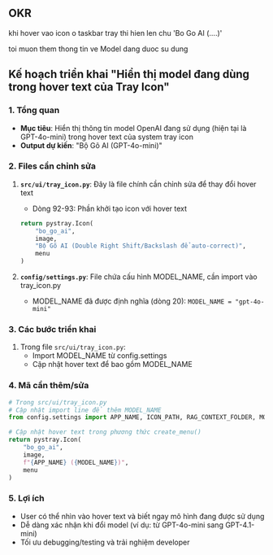 ## OKR

khi hover vao icon o taskbar tray
thi hien len chu
'Bo Go AI (....)'

toi muon them thong tin ve Model dang duoc su dung

## Kế hoạch triển khai "Hiển thị model đang dùng trong hover text của Tray Icon"

### 1. Tổng quan

-   **Mục tiêu**: Hiển thị thông tin model OpenAI đang sử dụng (hiện tại là GPT-4o-mini) trong hover text của system tray icon
-   **Output dự kiến**: "Bộ Gõ AI (GPT-4o-mini)"

### 2. Files cần chỉnh sửa

1. **`src/ui/tray_icon.py`**: Đây là file chính cần chỉnh sửa để thay đổi hover text

    - Dòng 92-93: Phần khởi tạo icon với hover text

    ```python
    return pystray.Icon(
        "bo_go_ai",
        image,
        "Bộ Gõ AI (Double Right Shift/Backslash để auto-correct)",
        menu
    )
    ```

2. **`config/settings.py`**: File chứa cấu hình MODEL_NAME, cần import vào tray_icon.py
    - MODEL_NAME đã được định nghĩa (dòng 20): `MODEL_NAME = "gpt-4o-mini"`

### 3. Các bước triển khai

1. Trong file `src/ui/tray_icon.py`:
    - Import MODEL_NAME từ config.settings
    - Cập nhật hover text để bao gồm MODEL_NAME

### 4. Mã cần thêm/sửa

```python
# Trong src/ui/tray_icon.py
# Cập nhật import line để thêm MODEL_NAME
from config.settings import APP_NAME, ICON_PATH, RAG_CONTEXT_FOLDER, MODEL_NAME

# Cập nhật hover text trong phương thức create_menu()
return pystray.Icon(
    "bo_go_ai",
    image,
    f"{APP_NAME} ({MODEL_NAME})",
    menu
)
```

### 5. Lợi ích

-   User có thể nhìn vào hover text và biết ngay mô hình đang được sử dụng
-   Dễ dàng xác nhận khi đổi model (ví dụ: từ GPT-4o-mini sang GPT-4.1-mini)
-   Tối ưu debugging/testing và trải nghiệm developer
